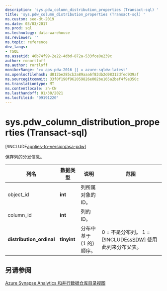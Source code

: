 ```yaml
---
description: 'sys.pdw_column_distribution_properties (Transact-sql) '
title: 'sys.pdw_column_distribution_properties (Transact-sql) '
ms.custom: seo-dt-2019
ms.date: 03/03/2017
ms.prod: sql
ms.technology: data-warehouse
ms.reviewer: ''
ms.topic: reference
dev_langs:
- TSQL
ms.assetid: 46b74f99-2e22-4dbd-872a-533fce0e239c
author: ronortloff
ms.author: rortloff
monikerRange: '>= aps-pdw-2016 || = azure-sqldw-latest'
ms.openlocfilehash: d812be285cb2a89aaa6f83db2d08312dfed939af
ms.sourcegitcommit: 33f0f190f962059826e002be165a2bef4f9e350c
ms.translationtype: MT
ms.contentlocale: zh-CN
ms.lasthandoff: 01/30/2021
ms.locfileid: "99191220"
---
```

# <a name="syspdw_column_distribution_properties-transact-sql"></a>sys.pdw_column_distribution_properties (Transact-sql) 
[!INCLUDE[applies-to-version/asa-pdw](../../includes/applies-to-version/asa-pdw.md)]

  保存列的分发信息。  
  
|列名|数据类型|说明|范围|  
|-----------------|---------------|-----------------|-----------|  
|object_id|**int**|列所属对象的 ID。||  
|column_id|**int**|列的 ID。||  
|**distribution_ordinal**|**tinyint**|分布中基于 (1 的) 顺序。|0 = 不是分布列。 1 = [!INCLUDE[ssSDW](../../includes/sssdw-md.md)] 使用此列来分布父表。|  
  
## <a name="see-also"></a>另请参阅  
 [Azure Synapse Analytics 和并行数据仓库目录视图](../../relational-databases/system-catalog-views/sql-data-warehouse-and-parallel-data-warehouse-catalog-views.md)  
  
  
